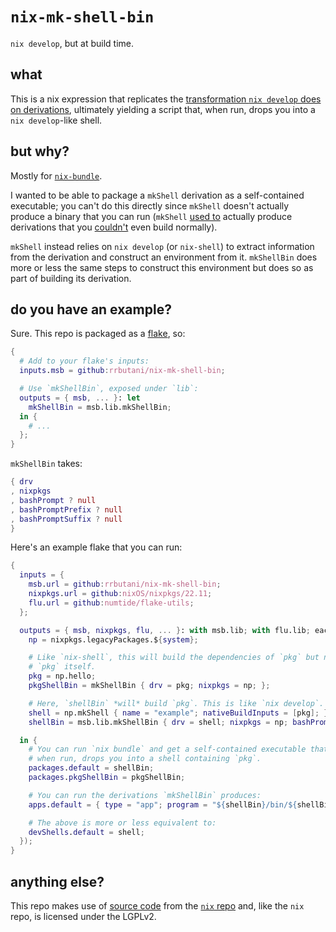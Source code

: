 # `nix-mk-shell-bin`

`nix develop`, but at build time.

## what

This is a nix expression that replicates the [transformation `nix develop` does on derivations](https://github.com/NixOS/nix/blob/4248174e7165f48f92416d13b862e3ef8192a34b/src/nix/develop.cc#L464-L569), ultimately yielding a script that, when run, drops you into a `nix develop`-like shell.

## but why?

Mostly for [`nix-bundle`](https://github.com/matthewbauer/nix-bundle).

I wanted to be able to package a `mkShell` derivation as a self-contained executable; you can't do this directly since `mkShell` doesn't actually produce a binary that you can run (`mkShell` [used to](https://github.com/NixOS/nixpkgs/pull/153194) actually produce derivations that you [couldn't](https://github.com/NixOS/nixpkgs/blob/c524608dca14c8716eaefa88d2aa8c757af48daa/pkgs/build-support/mkshell/default.nix#L44-L49) even build normally).

`mkShell` instead relies on `nix develop` (or `nix-shell`) to extract information from the derivation and construct an environment from it. `mkShellBin` does more or less the same steps to construct this environment but does so as part of building its derivation.

## do you have an example?

Sure. This repo is packaged as a [flake](https://nixos.wiki/wiki/Flakes), so:

```nix
{
  # Add to your flake's inputs:
  inputs.msb = github:rrbutani/nix-mk-shell-bin;

  # Use `mkShellBin`, exposed under `lib`:
  outputs = { msb, ... }: let
    mkShellBin = msb.lib.mkShellBin;
  in {
    # ...
  };
}
```

`mkShellBin` takes:
```nix
{ drv
, nixpkgs
, bashPrompt ? null
, bashPromptPrefix ? null
, bashPromptSuffix ? null
}
```

Here's an example flake that you can run:
<!-- EXAMPLE: flake.nix -->
```nix
{
  inputs = {
    msb.url = github:rrbutani/nix-mk-shell-bin;
    nixpkgs.url = github:nixOS/nixpkgs/22.11;
    flu.url = github:numtide/flake-utils;
  };

  outputs = { msb, nixpkgs, flu, ... }: with msb.lib; with flu.lib; eachDefaultSystem(system: let
    np = nixpkgs.legacyPackages.${system};

    # Like `nix-shell`, this will build the dependencies of `pkg` but not
    # `pkg` itself.
    pkg = np.hello;
    pkgShellBin = mkShellBin { drv = pkg; nixpkgs = np; };

    # Here, `shellBin` *will* build `pkg`. This is like `nix develop`.
    shell = np.mkShell { name = "example"; nativeBuildInputs = [pkg]; };
    shellBin = msb.lib.mkShellBin { drv = shell; nixpkgs = np; bashPrompt = "[hello]$ "; };

  in {
    # You can run `nix bundle` and get a self-contained executable that,
    # when run, drops you into a shell containing `pkg`.
    packages.default = shellBin;
    packages.pkgShellBin = pkgShellBin;

    # You can run the derivations `mkShellBin` produces:
    apps.default = { type = "app"; program = "${shellBin}/bin/${shellBin.name}"; };

    # The above is more or less equivalent to:
    devShells.default = shell;
  });
}
```
<!-- EXAMPLE: flake.nix -->

<!-- EXAMPLE: flake.lock -->
<!--
{
  "nodes": {
    "flu": {
      "locked": {
        "lastModified": 1667395993,
        "narHash": "sha256-nuEHfE/LcWyuSWnS8t12N1wc105Qtau+/OdUAjtQ0rA=",
        "owner": "numtide",
        "repo": "flake-utils",
        "rev": "5aed5285a952e0b949eb3ba02c12fa4fcfef535f",
        "type": "github"
      },
      "original": {
        "owner": "numtide",
        "repo": "flake-utils",
        "type": "github"
      }
    },
    "msb": {
      "locked": {
        "lastModified": 1662002159,
        "narHash": "sha256-wNRqslo43TVheciW/auWXv1gGT97N+B5iirdhVthxfg=",
        "owner": "rrbutani",
        "repo": "nix-mk-shell-bin",
        "rev": "b671559e49338199c3d5ac434ea4b1f61f53df0f",
        "type": "github"
      },
      "original": {
        "owner": "rrbutani",
        "repo": "nix-mk-shell-bin",
        "type": "github"
      }
    },
    "nixpkgs": {
      "locked": {
        "lastModified": 1669833724,
        "narHash": "sha256-/HEZNyGbnQecrgJnfE8d0WC5c1xuPSD2LUpB6YXlg4c=",
        "owner": "nixOS",
        "repo": "nixpkgs",
        "rev": "4d2b37a84fad1091b9de401eb450aae66f1a741e",
        "type": "github"
      },
      "original": {
        "owner": "nixOS",
        "ref": "22.11",
        "repo": "nixpkgs",
        "type": "github"
      }
    },
    "root": {
      "inputs": {
        "flu": "flu",
        "msb": "msb",
        "nixpkgs": "nixpkgs"
      }
    }
  },
  "root": "root",
  "version": 7
}
-->
<!-- EXAMPLE: flake.lock -->

## anything else?

This repo makes use of [source code](get-env.sh) from the [`nix` repo](https://github.com/NixOS/nix) and, like the `nix` repo, is licensed under the LGPLv2.
